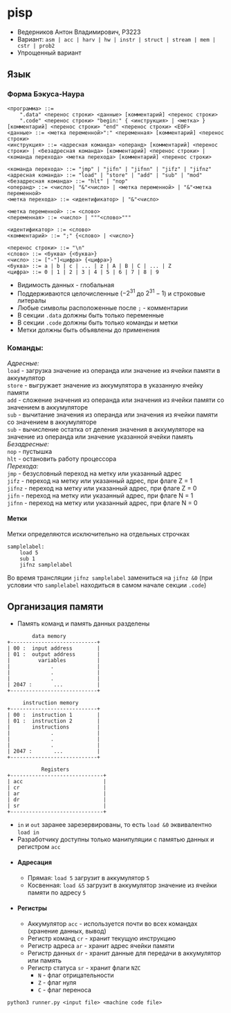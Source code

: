 # pisp
 - Ведерников Антон Владимирович, P3223
 - Вариант: ```asm | acc | harv | hw | instr | struct | stream | mem | cstr | prob2 ```
 - Упрощенный вариант
 ## Язык
 ### Форма Бэкуса-Наура
 ```endf
 <программа> ::=
	 ".data" <перенос строки> <данные> [комментарий] <перенос строки>
	 ".code" <перенос строки> "begin:" { <инструкция> | <метка> } [комментарий] <перенос строки> "end" <перенос строки> <EOF>
<данные> ::= <метка переменной>":" <переменная> [комментарий] <перенос строки>
<инструкция> ::= <адресная команда> <операнд> [комментарий] <перенос строки> | <безадресная команда> [комментарий] <перенос строки> | <команда перехода> <метка перехода> [комментарий] <перенос строки>

<команда перехода> ::= "jmp" | "jifn" | "jifnn" | "jifz" | "jifnz"
<адресная команда> ::= "load" | "store" | "add" | "sub" | "mod"
<безадресная команда> ::= "hlt" | "nop"
<операнд> ::= <число>| "&"<число> | <метка переменной> | "&"<метка переменной>
<метка перехода> ::= <идентификатор> | "&"<число>

<метка переменной> ::= <слово>
<переменная> ::= <число> | """<слово>"""

<идентификатор> ::= <слово>
<комментарий> ::= ";" {<слово> | <число>}

<перенос строки> ::= "\n"
<слово> ::= <буква> {<буква>}
<число> ::= ["-"]<цифра> {<цифра>}
<буква> ::= a | b | c | ... | z | A | B | C | ... | Z
<цифра> ::= 0 | 1 | 2 | 3 | 4 | 5 | 6 | 7 | 8 | 9
 ```

 - Видимость данных - глобальная
 - Поддерживаются целочисленные ($-2^{31}$ до $2^{31}-1$) и строковые литералы
 - Любые символы расположенные после `;` - комментарии
 - В секции `.data` должны быть только переменные
 - В секции `.code` должны быть только команды и метки
 - Метки должны быть объявлены до применения

### Команды:
_Адресные:_  
`load` - загрузка значение из операнда или значение из ячейки памяти в аккумулятор  
`store` - выгружает значение из аккумулятора в указанную ячейку памяти  
`add` - сложение значения из операнда или значения из ячейки памяти со значением в аккумуляторе  
`sub` - вычитание значения из операнда или значения из ячейки памяти со значением в аккумуляторе  
`sub` - вычисление остатка от деления значения в аккумуляторе на значение из операнда или значение указанной ячейки память  
_Безадресные:_  
`nop` - пустышка  
`hlt` - остановить работу процессора  
_Перехода:_  
`jmp` - безусловный переход на метку или указанный адрес  
`jifz` - переход на метку или указанный адрес, при флаге Z = 1  
`jifnz` - переход на метку или указанный адрес, при флаге Z = 0  
`jifn` - переход на метку или указанный адрес, при флаге N = 1  
`jifnn` - переход на метку или указанный адрес, при флаге N = 0  
#### Метки
Метки определяются исключительно на отдельных строчках
```endf
samplelabel:
	load 5
	sub 1
	jifnz samplelabel
```
Во время трансляции `jifnz samplelabel` замениться на `jifnz &0` (при условии что `samplelabel` находиться в самом начале секции `.code`)
## Организация памяти
- Память команд и память данных разделены
```
        data memory
+----------------------------+
| 00 :  input address        |
| 01 :  output address       |
|         variables          |
|             .              |
|             .              |
|             .              |
| 2047 :       ...           |
+----------------------------+

     instruction memory
+----------------------------+
| 00 :  instruction 1        |
| 01 :  instruction 2        |
|       instructions         |
|             .              |
|             .              |
|             .              |
| 2047 :       ...           |
+----------------------------+

		   Registers
+------------------------------+
| acc                          |
| cr                           |
| ar                           |
| dr                           |
| sr                           |
+------------------------------+
```

- `in` и `out` заранее зарезервированы, то есть `load &0` эквивалентно `load in`
-  Разработчику доступны только манипуляции с памятью данных и регистром `acc` 
- #### Адресация
  - Прямая: `load 5` загрузит в аккумулятор `5`
  - Косвенная:  `load &5` загрузит в аккумулятор значение из ячейки памяти по адресу `5`
- #### Регистры
   -  Аккумулятор `acc` - используется почти во всех командах (хранение данных, вывод)
   - Регистр команд `cr` - хранит текущую инструкцию
   - Регистр адреса `ar` - хранит адрес ячейки памяти
   - Регистр данных `dr` - хранит данные для передачи в аккумулятор или память
   - Регистр статуса `sr` - хранит флаги `NZC`
     - `N` - флаг отрицательности
     - `Z` - флаг нуля
     - `С` - флаг переноса

```python3 runner.py <input file> <machine code file>```